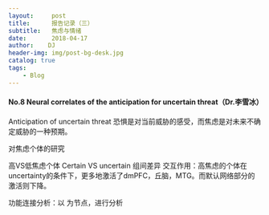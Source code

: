```yaml
---
layout:     post
title:      报告记录（三）
subtitle:   焦虑与情绪
date:       2018-04-17
author:    DJ
header-img: img/post-bg-desk.jpg
catalog: true
tags:
    - Blog
---
```



#### No.8 Neural correlates of the anticipation for uncertain threat（Dr.李雪冰）

Anticipation of uncertain threat  恐惧是对当前威胁的感受，而焦虑是对未来不确定威胁的一种预期。


对焦虑个体的研究

高VS低焦虑个体
Certain VS uncertain
组间差异
交互作用：高焦虑的个体在uncertainty的条件下，更多地激活了dmPFC，丘脑，MTG。而默认网络部分的激活则下降。

功能连接分析：以  为节点，进行分析
